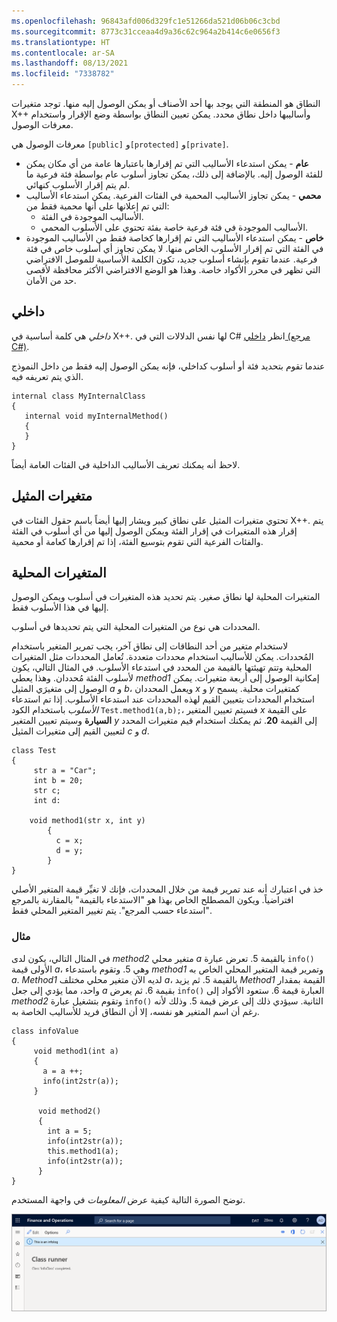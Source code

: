 ```yaml
---
ms.openlocfilehash: 96843afd006d329fc1e51266da521d06b06c3cbd
ms.sourcegitcommit: 8773c31cceaa4d9a36c62c964a2b414c6e0656f3
ms.translationtype: HT
ms.contentlocale: ar-SA
ms.lasthandoff: 08/13/2021
ms.locfileid: "7338782"
---
```

النطاق هو المنطقة التي يوجد بها أحد الأصناف أو يمكن الوصول إليه منها. توجد متغيرات X++‎ وأساليبها داخل نطاق محدد. يمكن تعيين النطاق بواسطة وضع الإقرار واستخدام معرفات الوصول.
 
معرفات الوصول هي `[public]` و`[protected]` و`[private]`.
 
-   **عام** - يمكن استدعاء الأساليب التي تم إقرارها باعتبارها عامة من أي مكان يمكن للفئة الوصول إليه. بالإضافة إلى ذلك، يمكن تجاوز أسلوب عام بواسطة فئة فرعية ما لم يتم إقرار الأسلوب كنهائي.
-   **محمي** - يمكن تجاوز الأساليب المحمية في الفئات الفرعية. يمكن استدعاء الأساليب التي تم إعلانها على أنها محمية فقط من:
    -   الأساليب الموجودة في الفئة.
    -   الأساليب الموجودة في فئة فرعية خاصة بفئة تحتوي على الأسلوب المحمي.
-   **خاص** - يمكن استدعاء الأساليب التي تم إقرارها كخاصة فقط من الأساليب الموجودة في الفئة التي تم إقرار الأسلوب الخاص منها.
    لا يمكن تجاوز أي أسلوب خاص في فئة فرعية. عندما تقوم بإنشاء أسلوب جديد، تكون الكلمة الأساسية للموصل الافتراضي التي تظهر في محرر الأكواد خاصة. وهذا هو الوضع الافتراضي الأكثر محافظة لأقصى حد من الأمان.

## <a name="internal"></a>‏‏داخلي

*داخلي* هي كلمة أساسية في X++‎. لها نفس الدلالات التي في C#‎ انظر [داخلي (مرجع C#‎)](/dotnet/csharp/language-reference/keywords/internal/?azure-portal=true).

عندما تقوم بتحديد فئة أو أسلوب كداخلي، فإنه يمكن الوصول إليه فقط من داخل النموذج الذي يتم تعريفه فيه.
```xpp
internal class MyInternalClass
{
   internal void myInternalMethod()
   {
   }
}
```
لاحظ أنه يمكنك تعريف الأساليب الداخلية في الفئات العامة أيضاً.

## <a name="instance-variables"></a>متغيرات المثيل

تحتوي متغيرات المثيل على نطاق كبير ويشار إليها أيضاً باسم حقول الفئات في X++‎. يتم إقرار هذه المتغيرات في إقرار الفئة ويمكن الوصول إليها من أي أسلوب في الفئة والفئات الفرعية التي تقوم بتوسيع الفئة، إذا تم إقرارها كعامة أو محمية.

## <a name="local-variables"></a>المتغيرات المحلية

المتغيرات المحلية لها نطاق صغير. يتم تحديد هذه المتغيرات في أسلوب ويمكن الوصول إليها في هذا الأسلوب فقط.

المحددات هي نوع من المتغيرات المحلية التي يتم تحديدها في أسلوب.

لاستخدام متغير من أحد النطاقات إلى نطاق آخر، يجب تمرير المتغير باستخدام المُحددات. يمكن للأساليب استخدام محددات متعددة. تُعامل المحددات مثل المتغيرات المحلية وتتم تهيئتها بالقيمة من المحدد في استدعاء الأسلوب. في المثال التالي، يكون لأسلوب الفئة مُحددان. وهذا يعطي *method1* إمكانية الوصول إلى أربعة متغيرات. يمكن الوصول إلى متغيرَي المثيل *a* و *b*، ويعمل المحددان *x* و *y* كمتغيرات محلية. يسمح استخدام المحددات بتعيين القيم لهذه المحددات عند استدعاء الأسلوب. إذا تم استدعاء *الأسلوب* باستخدام الكود `Test.method1(a,b);`، فسيتم تعيين المتغير *x* على القيمة **السيارة** وسيتم تعيين المتغير *y* إلى القيمة **20**. ثم يمكنك استخدام قيم متغيرات المحدد لتعيين القيم إلى متغيرات المثيل *c* و *d*.

```xpp
class Test
{
     str a = "Car";
     int b = 20;
     str c;
     int d:

    void method1(str x, int y)
        {
          c = x;
          d = y;
        }
}
```

خذ في اعتبارك أنه عند تمرير قيمة من خلال المحددات، فإنك لا تغيِّر قيمة المتغير الأصلي افتراضياً. ويكون المصطلح الخاص بهذا هو "الاستدعاء بالقيمة" بالمقارنة بالمرجع "استدعاء حسب المرجع". يتم تغيير المتغير المحلي فقط. 

### <a name="example"></a>مثال

في المثال التالي، يكون لدى *method2* متغير محلي *a* بالقيمة 5. تعرض عبارة `info()` الأولى قيمة *a*، وهي 5. وتقوم باستدعاء *method1* وتمرير قيمة المتغير المحلي الخاص به *a*. *Method1* لديه الآن متغير محلي مختلف *a*، بالقيمة 5. ثم يزيد *Method1* القيمة بمقدار واحد، مما يؤدي إلى جعل *a* بقيمة 6. ثم يعرض `info()` العبارة قيمة 6. ستعود الأكواد إلى *method2* وتقوم بتشغيل عبارة `info()` الثانية. سيؤدي ذلك إلى عرض قيمة 5. وذلك لأنه رغم أن اسم المتغير هو نفسه، إلا أن النطاق فريد للأساليب الخاصة به.

```xpp
class infoValue
{
     void method1(int a)
     {
       a = a ++;
       info(int2str(a));
     }

      void method2()
      {
        int a = 5;
        info(int2str(a));
        this.method1(a);
        info(int2str(a));
      }
}

```

توضح الصورة التالية كيفية عرض *المعلومات* في واجهة المستخدم.

![تعرض لقطة الشاشة هذه طريقة عرض أسلوب المعلومات في واجهة المستخدم.](../media/info.png)

